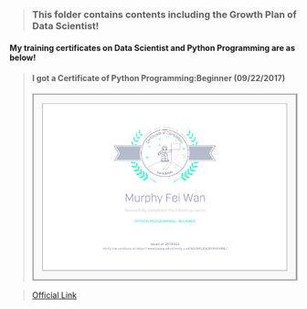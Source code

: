 >### This folder contains contents including the Growth Plan of Data Scientist!

#### My training certificates on Data Scientist and Python Programming are as below!

>#### I got a Certificate of Python Programming:Beginner (09/22/2017)
>![09/22/2017 Certificate of Python Programming:Beginner!](https://github.com/MurphyWan/Data_Scientist/blob/master/DataScientistCourse/Certificate/certificate_Python_beginner.jpg)

>[Official Link](https://www.dataquest.io/view_cert/4D2N9Q2GG3S5X4VIVB8L/)
